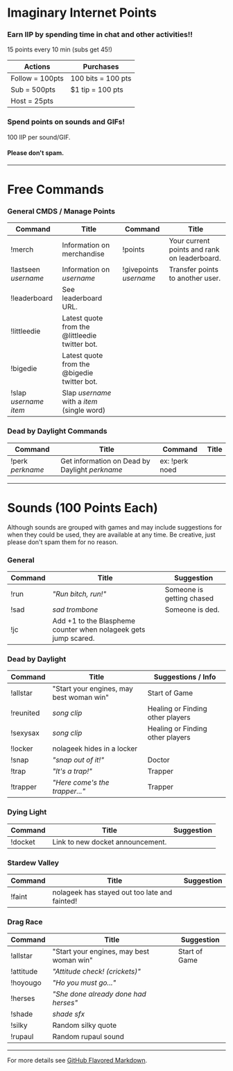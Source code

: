 # Imaginary Internet Points

### Earn IIP by spending time in chat and other activities!!

15 points every 10 min (subs get 45!)

Actions | Purchases
------- | -------
Follow = 100pts | 100 bits = 100 pts
Sub = 500pts | $1 tip = 100 pts
Host = 25pts |
 
### Spend points on sounds and GIFs!

100 IIP per sound/GIF.

#### Please don't spam.
 
 ---
 
# Free Commands

### General CMDS / Manage Points

Command | Title | Command | Title
------- | ------- | ------- | -------
!merch | Information on merchandise | !points | Your current points and rank on leaderboard.
!lastseen *username* | Information on *username* | !givepoints *username* | Transfer points to another user.
!leaderboard | See leaderboard URL. | |
!littleedie | Latest quote from the @littleedie twitter bot. | |
!bigedie | Latest quote from the @bigedie twitter bot. | |
!slap *username* *item* | Slap *username* with a *item* (single word) |


### Dead by Daylight Commands

Command | Title | Command | Title
------- | ------- | ------- | -------
!perk *perkname*| Get information on Dead by Daylight *perkname* | ex: !perk noed

---

# Sounds (100 Points Each)

Although sounds are grouped with games and may include suggestions for when they could be used, they are available at any time. Be creative, just please don't spam them for no reason.

### General

Command | Title | Suggestion
----- | ----- | -----
!run | *"Run bitch, run!"* | Someone is getting chased
!sad | *sad trombone* | Someone is ded.
!jc | Add +1 to the Blaspheme counter when nolageek gets jump scared. |

### Dead by Daylight

Command | Title | Suggestions / Info
----- | ----- | -----
!allstar | "Start your engines, may best woman win" | Start of Game
!reunited | *song clip* | Healing or Finding other players
!sexysax | *song clip* | Healing or Finding other players
!locker | nolageek hides in a locker |
!snap | *"snap out of it!"* | Doctor
!trap | *"It's a trap!"* | Trapper
!trapper | *"Here come's the trapper..."* | Trapper

### Dying Light

Command | Title | Suggestion
----- | ----- | -----
!docket | Link to new docket announcement.

### Stardew Valley

Command | Title | Suggestion
----- | ----- | -----
!faint | nolageek has stayed out too late and fainted!

### Drag Race

Command | Title | Suggestion
----- | ----- | -----
!allstar | "Start your engines, may best woman win" | Start of Game
!attitude | *"Attitude check! (crickets)"* | 
!hoyougo | *"Ho you must go..."* | 
!herses | *"She done already done had herses"* | 
!shade | *shade sfx* | 
!silky | Random silky quote |
!rupaul | Random rupaul sound |

---

For more details see [GitHub Flavored Markdown](https://guides.github.com/features/mastering-markdown/).

